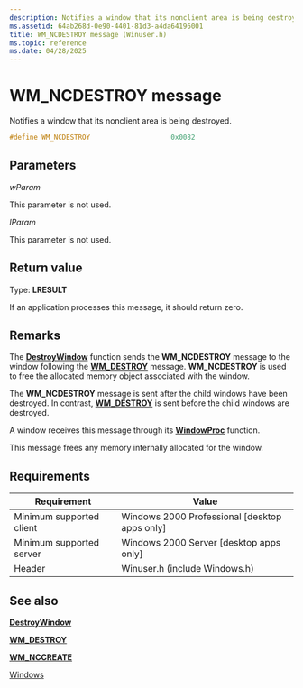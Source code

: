 ```yaml
---
description: Notifies a window that its nonclient area is being destroyed. The DestroyWindow function sends the WM\_NCDESTROY message to the window following the WM\_DESTROY message.
ms.assetid: 64ab268d-0e90-4401-81d3-a4da64196001
title: WM_NCDESTROY message (Winuser.h)
ms.topic: reference
ms.date: 04/28/2025
---
```


# WM_NCDESTROY message

Notifies a window that its nonclient area is being destroyed.

```C++
#define WM_NCDESTROY                    0x0082
```

## Parameters

*wParam*

This parameter is not used.

*lParam*

This parameter is not used.

## Return value

Type: **LRESULT**

If an application processes this message, it should return zero.

## Remarks

The [**DestroyWindow**](/windows/win32/api/winuser/nf-winuser-destroywindow) function sends the **WM_NCDESTROY** message to the window following the [**WM_DESTROY**](wm-destroy.md) message. **WM_NCDESTROY** is used to free the allocated memory object associated with the window.

The **WM_NCDESTROY** message is sent after the child windows have been destroyed. In contrast, [**WM_DESTROY**](wm-destroy.md) is sent before the child windows are destroyed.

A window receives this message through its [**WindowProc**](/windows/win32/api/winuser/nc-winuser-wndproc) function.

This message frees any memory internally allocated for the window.

## Requirements

| Requirement | Value |
|-------------------------------------|----------------------------------------------------------------------------------------------------------|
| Minimum supported client | Windows 2000 Professional [desktop apps only]                                               |
| Minimum supported server | Windows 2000 Server [desktop apps only]                                                     |
| Header                 | Winuser.h (include Windows.h) |

## See also

[**DestroyWindow**](/windows/win32/api/winuser/nf-winuser-destroywindow)

[**WM_DESTROY**](wm-destroy.md)

[**WM_NCCREATE**](wm-nccreate.md)

[Windows](windows.md)
